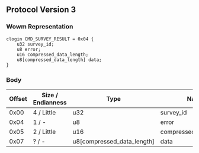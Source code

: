 ## Protocol Version 3

### Wowm Representation
```rust,ignore
clogin CMD_SURVEY_RESULT = 0x04 {
    u32 survey_id;    
    u8 error;    
    u16 compressed_data_length;    
    u8[compressed_data_length] data;    
}
```
### Body
| Offset | Size / Endianness | Type | Name | Description |
| ------ | ----------------- | ---- | ---- | ----------- |
| 0x00 | 4 / Little | u32 | survey_id |  |
| 0x04 | 1 / - | u8 | error |  |
| 0x05 | 2 / Little | u16 | compressed_data_length |  |
| 0x07 | ? / - | u8[compressed_data_length] | data |  |
